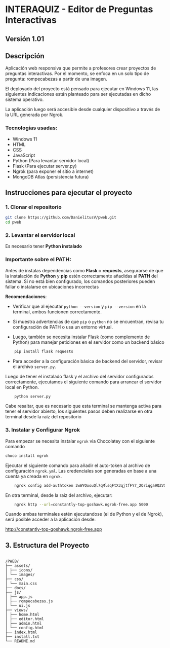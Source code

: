 # INTERAQUIZ - Editor de Preguntas Interactivas

## Versión 1.01

## Descripción
Aplicación web responsiva que permite a profesores crear proyectos de preguntas interactivas. Por el momento, se enfoca en un solo tipo de pregunta: rompecabezas a partir de una imagen.

El deployado del proyecto está pensado para ejecutar en Windows 11, las siguientes indicaciones están planteado para ser ejecutadas en dicho sistema operativo. 

La aplicación luego será accesible desde cualquier dispositivo a través de la URL generada por Ngrok.

### Tecnologías usadas:
- Windows 11
- HTML
- CSS
- JavaScript
- Python (Para levantar servidor local)
- Flask (Para ejecutar server.py)
- Ngrok (para exponer el sitio a internet)
- MongoDB Atlas (persistencia futura)

## Instrucciones para ejecutar el proyecto

### 1. Clonar el repositorio
```bash
git clone https://github.com/DanielitusV/pweb.git
cd pweb
```

### 2. Levantar el servidor local
Es necesario tener **Python instalado** 

### Importante sobre el PATH:
Antes de instalas dependencias como **Flask** o **requests**, asegurarse de que la instalación de **Python** y **pip** estén correctamente añadidas al **PATH** del sistema. Si no está bien configurado, los comandos posteriores pueden fallar o instalarse en ubicaciones incorrectas

**Recomendaciones**:
- Verificar que al ejecutar `python --version` y `pip --version` en la terminal, ambos funcionen correctamente.
- Si muestra advertencias de que `pip` o `python` no se encuentran, revisa tu configuración de PATH o usa un entorno virtual.

- Luego, también se necesita instalar Flask (como complemento de Python) para manejar peticiones en el servidor como un backend básico

```bash
    pip install flask requests
```
- Para acceder a la configuración básica de backend del servidor, revisar el archivo `server.py`.

Luego de tener el instalado flask y el archivo del servidor configurados correctamente, ejecutamos el siguiente comando para arrancar el servidor local en Python.

```bash
    python server.py
```

Cabe resaltar, que es necesario que esta terminal se mantenga activa para tener el servidor abierto, los siguientes pasos deben realizarse en otra terminal desde la raíz del repositorio

### 3. Instalar y Configurar Ngrok

Para empezar se necesita instalar `ngrok` via Chocolatey con el siguiente comando

```bash
choco install ngrok
```

Ejecutar el siguiente comando para añadir el auto-token al archivo de configuración `ngrok.yml`. Las credenciales son generadas en base a una cuenta ya creada en `ngrok`.

```bash
    ngrok config add-authtoken 2wWYQoouQl7qMlsqFtX3qjtfFY7_2Qriqga9QZV5m2xm9zToJ
```


En otra terminal, desde la raiz del archivo, ejecutar:

```bash
    ngrok http --url=constantly-top-goshawk.ngrok-free.app 5000
```

Cuando ambas terminales estén ejecutandose (el de Python y el de Ngrok), será posible acceder a la aplicación desde:

http://constantly-top-goshawk.ngrok-free.app

## 3. Estructura del Proyecto

```Proyecto

/PWEB/
├── assets/
│ ├── icons/
│ └── images/
├── css/
│ └── main.css
├── docs/
├── js/
│ ├── app.js
│ ├── rompecabezas.js
│ └── ui.js
├── views/
│ ├── home.html
│ ├── editor.html
│ ├── admin.html
│ └── config.html
├── index.html
├── install.txt
└── README.md

```